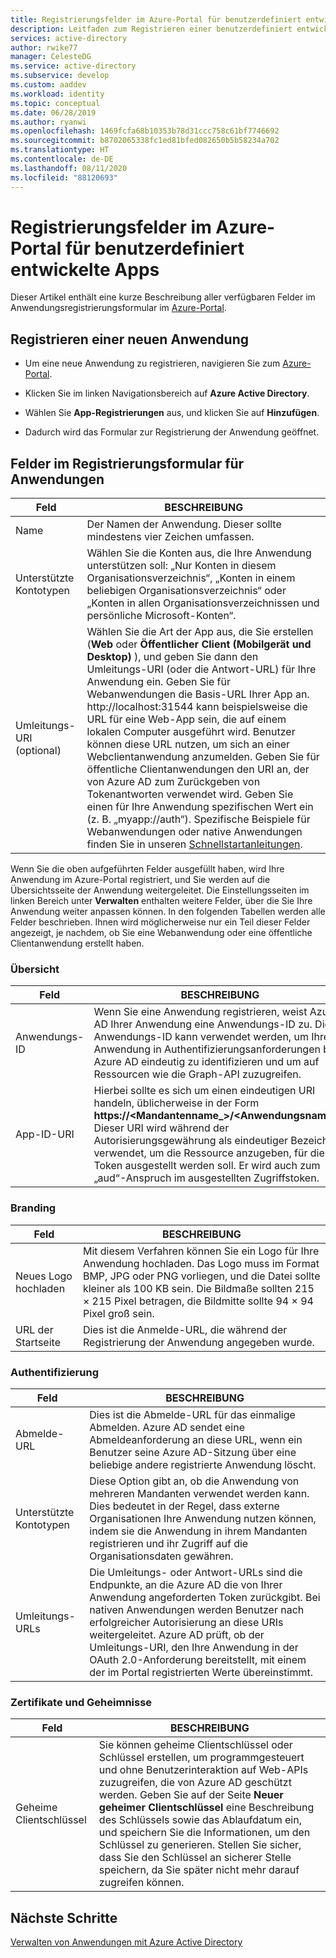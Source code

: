 ```yaml
---
title: Registrierungsfelder im Azure-Portal für benutzerdefiniert entwickelte Apps
description: Leitfaden zum Registrieren einer benutzerdefiniert entwickelten Anwendung mit Azure AD
services: active-directory
author: rwike77
manager: CelesteDG
ms.service: active-directory
ms.subservice: develop
ms.custom: aaddev
ms.workload: identity
ms.topic: conceptual
ms.date: 06/28/2019
ms.author: ryanwi
ms.openlocfilehash: 1469fcfa68b10353b78d31ccc758c61bf7746692
ms.sourcegitcommit: b8702065338fc1ed81bfed082650b5b58234a702
ms.translationtype: HT
ms.contentlocale: de-DE
ms.lasthandoff: 08/11/2020
ms.locfileid: "88120693"
---
```

# <a name="azure-portal-registration-fields-for-custom-developed-apps"></a>Registrierungsfelder im Azure-Portal für benutzerdefiniert entwickelte Apps

Dieser Artikel enthält eine kurze Beschreibung aller verfügbaren Felder im Anwendungsregistrierungsformular im [Azure-Portal](https://portal.azure.com).

## <a name="register-a-new-application"></a>Registrieren einer neuen Anwendung

-   Um eine neue Anwendung zu registrieren, navigieren Sie zum [Azure-Portal](https://portal.azure.com).

-   Klicken Sie im linken Navigationsbereich auf **Azure Active Directory**.

-   Wählen Sie **App-Registrierungen** aus, und klicken Sie auf **Hinzufügen**.

-   Dadurch wird das Formular zur Registrierung der Anwendung geöffnet.

## <a name="fields-in-the-application-registration-form"></a>Felder im Registrierungsformular für Anwendungen

| Feld            | BESCHREIBUNG                                                                              |
|------------------|------------------------------------------------------------------------------------------|
| Name             | Der Namen der Anwendung. Dieser sollte mindestens vier Zeichen umfassen.                |
| Unterstützte Kontotypen| Wählen Sie die Konten aus, die Ihre Anwendung unterstützen soll: „Nur Konten in diesem Organisationsverzeichnis“, „Konten in einem beliebigen Organisationsverzeichnis“ oder „Konten in allen Organisationsverzeichnissen und persönliche Microsoft-Konten“.  |
| Umleitungs-URI (optional) | Wählen Sie die Art der App aus, die Sie erstellen (**Web** oder **Öffentlicher Client (Mobilgerät und Desktop)** ), und geben Sie dann den Umleitungs-URI (oder die Antwort-URL) für Ihre Anwendung ein. Geben Sie für Webanwendungen die Basis-URL Ihrer App an. http://localhost:31544 kann beispielsweise die URL für eine Web-App sein, die auf einem lokalen Computer ausgeführt wird. Benutzer können diese URL nutzen, um sich an einer Webclientanwendung anzumelden. Geben Sie für öffentliche Clientanwendungen den URI an, der von Azure AD zum Zurückgeben von Tokenantworten verwendet wird. Geben Sie einen für Ihre Anwendung spezifischen Wert ein (z. B. „myapp://auth“). Spezifische Beispiele für Webanwendungen oder native Anwendungen finden Sie in unseren [Schnellstartanleitungen](./index.yml).|

Wenn Sie die oben aufgeführten Felder ausgefüllt haben, wird Ihre Anwendung im Azure-Portal registriert, und Sie werden auf die Übersichtsseite der Anwendung weitergeleitet. Die Einstellungsseiten im linken Bereich unter **Verwalten** enthalten weitere Felder, über die Sie Ihre Anwendung weiter anpassen können. In den folgenden Tabellen werden alle Felder beschrieben. Ihnen wird möglicherweise nur ein Teil dieser Felder angezeigt, je nachdem, ob Sie eine Webanwendung oder eine öffentliche Clientanwendung erstellt haben.

### <a name="overview"></a>Übersicht

| Feld           | BESCHREIBUNG        |
|-----------------|-----------------------------------------------------------------------------------------------------------------------------------------------------------------------------------------------------------------------------------------------------------------------------------------------------------------|
| Anwendungs-ID  | Wenn Sie eine Anwendung registrieren, weist Azure AD Ihrer Anwendung eine Anwendungs-ID zu. Die Anwendungs-ID kann verwendet werden, um Ihre Anwendung in Authentifizierungsanforderungen bei Azure AD eindeutig zu identifizieren und um auf Ressourcen wie die Graph-API zuzugreifen.                                                          |
| App-ID-URI      | Hierbei sollte es sich um einen eindeutigen URI handeln, üblicherweise in der Form **https://&lt;Mandantenname\_&gt;/&lt;Anwendungsname\_&gt;.** Dieser URI wird während der Autorisierungsgewährung als eindeutiger Bezeichner verwendet, um die Ressource anzugeben, für die das Token ausgestellt werden soll. Er wird auch zum „aud“-Anspruch im ausgestellten Zugriffstoken. |

### <a name="branding"></a>Branding

| Feld           | BESCHREIBUNG        |
|-----------------|-----------------------------------------------------------------------------------------------------------------------------------------------------------------------------------------------------------------------------------------------------------------------------------------------------------------|
| Neues Logo hochladen | Mit diesem Verfahren können Sie ein Logo für Ihre Anwendung hochladen. Das Logo muss im Format BMP, JPG oder PNG vorliegen, und die Datei sollte kleiner als 100 KB sein. Die Bildmaße sollten 215 × 215 Pixel betragen, die Bildmitte sollte 94 × 94 Pixel groß sein.|
| URL der Startseite   | Dies ist die Anmelde-URL, die während der Registrierung der Anwendung angegeben wurde.|

### <a name="authentication"></a>Authentifizierung

| Feld           | BESCHREIBUNG        |
|-----------------|-----------------------------------------------------------------------------------------------------------------------------------------------------------------------------------------------------------------------------------------------------------------------------------------------------------------|
| Abmelde-URL      | Dies ist die Abmelde-URL für das einmalige Abmelden. Azure AD sendet eine Abmeldeanforderung an diese URL, wenn ein Benutzer seine Azure AD-Sitzung über eine beliebige andere registrierte Anwendung löscht.|
| Unterstützte Kontotypen  | Diese Option gibt an, ob die Anwendung von mehreren Mandanten verwendet werden kann. Dies bedeutet in der Regel, dass externe Organisationen Ihre Anwendung nutzen können, indem sie die Anwendung in ihrem Mandanten registrieren und ihr Zugriff auf die Organisationsdaten gewähren.|
| Umleitungs-URLs      | Die Umleitungs- oder Antwort-URLs sind die Endpunkte, an die Azure AD die von Ihrer Anwendung angeforderten Token zurückgibt. Bei nativen Anwendungen werden Benutzer nach erfolgreicher Autorisierung an diese URIs weitergeleitet. Azure AD prüft, ob der Umleitungs-URI, den Ihre Anwendung in der OAuth 2.0-Anforderung bereitstellt, mit einem der im Portal registrierten Werte übereinstimmt.|

### <a name="certificates-and-secrets"></a>Zertifikate und Geheimnisse

| Feld           | BESCHREIBUNG        |
|-----------------|-----------------------------------------------------------------------------------------------------------------------------------------------------------------------------------------------------------------------------------------------------------------------------------------------------------------|
| Geheime Clientschlüssel            | Sie können geheime Clientschlüssel oder Schlüssel erstellen, um programmgesteuert und ohne Benutzerinteraktion auf Web-APIs zuzugreifen, die von Azure AD geschützt werden. Geben Sie auf der Seite **Neuer geheimer Clientschlüssel** eine Beschreibung des Schlüssels sowie das Ablaufdatum ein, und speichern Sie die Informationen, um den Schlüssel zu generieren. Stellen Sie sicher, dass Sie den Schlüssel an sicherer Stelle speichern, da Sie später nicht mehr darauf zugreifen können.             |

## <a name="next-steps"></a>Nächste Schritte

[Verwalten von Anwendungen mit Azure Active Directory](../manage-apps/what-is-application-management.md)